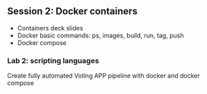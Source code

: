 ## Session 2: Docker containers
  * Containers deck slides
  * Docker basic commands: ps, images, build, run, tag, push
  * Docker compose 

### Lab 2: scripting languages
  Create fully automated Voting APP pipeline with docker and docker compose
